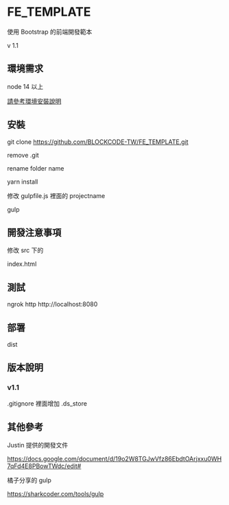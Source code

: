 # FE_TEMPLATE

使用 Bootstrap 的前端開發範本

v 1.1

## 環境需求

node 14 以上

[請參考環境安裝說明](env.md)

## 安裝

git clone https://github.com/BLOCKCODE-TW/FE_TEMPLATE.git

remove .git

rename folder name

yarn install

修改 gulpfile.js 裡面的 projectname

gulp

## 開發注意事項

修改 src 下的

index.html

## 測試

ngrok http http://localhost:8080

## 部署

dist

## 版本說明

### v1.1

.gitignore 裡面增加 .ds_store

## 其他參考

Justin 提供的開發文件

https://docs.google.com/document/d/19o2W8TGJwVfz86EbdtOArjxxu0WH7qFd4E8PBowTWdc/edit#

橘子分享的 gulp 

https://sharkcoder.com/tools/gulp
